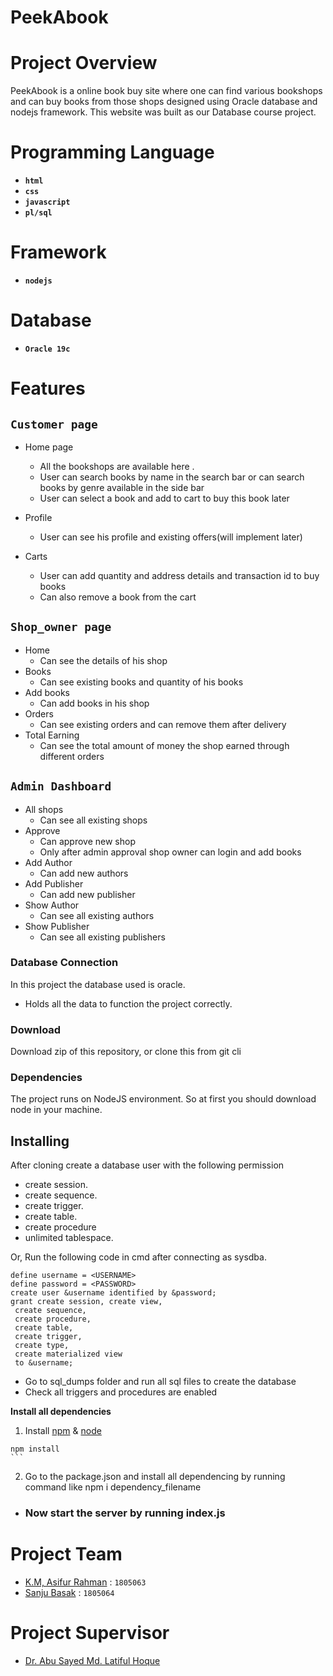 # PeekAbook

# Project Overview
PeekAbook is a online book buy site where one can find various bookshops and can buy books from those shops designed using Oracle database and nodejs framework. This website was built as our Database course project.

# Programming Language 

* **`html`** 
* **`css`** 
* **`javascript`**
* **`pl/sql`**

# Framework
* **`nodejs`**

# Database
* **`Oracle 19c`**

# Features

## `Customer page`

- Home page
  - All the bookshops are available here .
  - User can search books by name in the search bar or can search books by genre available in the side bar
  - User can select a book and add to cart to buy this book later 

- Profile
  - User can see his profile and existing offers(will implement later)

- Carts
  - User can add quantity and address details and transaction id to buy books
  - Can also remove a book from the cart

##  `Shop_owner page`
- Home
  - Can see the details of his shop
- Books
  - Can see existing books and quantity of his books
- Add books
  - Can add books in his shop
- Orders
  - Can see existing orders and can remove them after delivery
- Total Earning
  - Can see the total amount of money the shop earned through different orders
## `Admin Dashboard`
- All shops 
    - Can see all existing shops
- Approve 
    - Can approve new shop
    - Only after admin approval shop owner can login and add books
- Add Author 
    - Can add new authors
- Add Publisher
    - Can add new publisher
- Show Author
    - Can see all existing authors
- Show Publisher
    - Can see all existing publishers

### Database Connection
In this project the database used is oracle.
- Holds all the data to function the project correctly. 

### Download

Download zip of this repository, or clone this from git cli

### Dependencies

The project runs on NodeJS environment. So at first you should download node in your machine.

## Installing

After cloning create a database user with the following permission
- create session.
- create sequence.
- create trigger.
- create table.
- create procedure
- unlimited tablespace.

Or, Run the following code in cmd after connecting as sysdba.

```
define username = <USERNAME>
define password = <PASSWORD>
create user &username identified by &password;
grant create session, create view,
 create sequence,
 create procedure,
 create table,
 create trigger,
 create type,
 create materialized view
 to &username;
```
- Go to sql_dumps folder and run all sql files to create the database
- Check all triggers and procedures are enabled


**Install all dependencies**

  1. Install [npm](https://www.npmjs.com/) & [node](https://nodejs.org/en/download/)
      
    npm install
    ```
  2. Go to the package.json and install all dependencing by running command like
     npm i dependency_filename

- ### Now start the server by running index.js

    
 

# Project Team

* [K.M, Asifur Rahman](https://github.com/Asif-droid) : `1805063`
* [Sanju Basak](https://github.com/Sanju-Basak) : `1805064`

# Project Supervisor

- [Dr. Abu Sayed Md. Latiful Hoque](https://cse.buet.ac.bd/faculty_list/detail/asmlatifulhoque)
